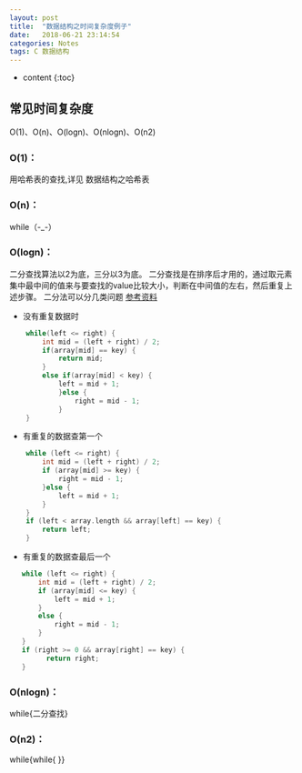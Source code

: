 ```yaml
---
layout: post
title:  "数据结构之时间复杂度例子"
date:   2018-06-21 23:14:54
categories: Notes
tags: C 数据结构
---
```


* content
{:toc}


## 常见时间复杂度
O(1)、O(n)、O(logn)、O(nlogn)、O(n2)  




### O(1)：
用哈希表的查找,详见 数据结构之哈希表
### O(n)：
while（-_-）
### O(logn)：
二分查找算法以2为底，三分以3为底。
二分查找是在排序后才用的，通过取元素集中最中间的值来与要查找的value比较大小，判断在中间值的左右，然后重复上述步骤。
二分法可以分几类问题 [参考资料](https://www.cnblogs.com/luoxn28/p/5767571.html)
* 没有重复数据时
```c
    while(left <= right) {
        int mid = (left + right) / 2;
        if(array[mid] == key) {
            return mid;
        }
        else if(array[mid] < key) {
            left = mid + 1;
            }else {
                right = mid - 1;
            }
    }
```
* 有重复的数据查第一个
```c
    while (left <= right) {
        int mid = (left + right) / 2;
        if (array[mid] >= key) {
            right = mid - 1;
        }else {
            left = mid + 1;
        }
    }
    if (left < array.length && array[left] == key) {
        return left;
    }
```
* 有重复的数据查最后一个
 ```c
    while (left <= right) {
        int mid = (left + right) / 2;
        if (array[mid] <= key) {
            left = mid + 1;
        }
        else {
            right = mid - 1;
        }
    }
    if (right >= 0 && array[right] == key) {
          return right;
    }
```

### O(nlogn)：
while{二分查找}
### O(n2)：
while{while{ }}

